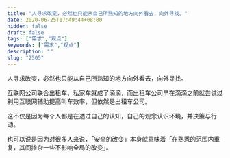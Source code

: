 ```yaml
---
title: "人寻求改变，必然也只能从自己所熟知的地方向外看去，向外寻找。"
date: 2020-06-25T17:49:44+08:00
hidden: false
draft: false
tags: ["需求","观点"]
keywords: ["需求","观点"]
description: ""
slug: "2505"
---
```

人寻求改变，必然也只能从自己所熟知的地方向外看去，向外寻找。

互联网公司联合出租车、私家车就成了滴滴，而出租车公司早在滴滴之前就尝试过利用互联网辅助提高叫车效率，但依然是出租车公司。

这不仅是因为每个人都是在透过自己的认知，自己的观念认识环境，并决策与行动。

也可以说是因为对很多人来说，「安全的改变」本身就意味着「在熟悉的范围内重复，其间掺杂一些不影响全局的改变」。